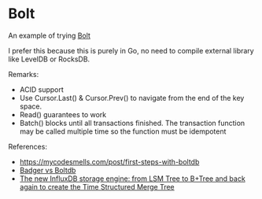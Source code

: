 # Bolt

An example of trying [Bolt](https://github.com/etcd-io/bbolt)

I prefer this because this is purely in Go, no need to compile external library like LevelDB or RocksDB.

Remarks:

 * ACID support
 * Use Cursor.Last() & Cursor.Prev() to navigate from the end of the key space.
 * Read() guarantees to work
 * Batch() blocks until all transactions finished. The transaction function may be called multiple time so the function must be idempotent

References:
 * https://mycodesmells.com/post/first-steps-with-boltdb
 * [Badger vs Boltdb](https://blog.dgraph.io/post/badger-lmdb-boltdb/)
 * [The new InfluxDB storage engine: from LSM Tree to B+Tree and back again to create the Time Structured Merge Tree](https://docs.influxdata.com/influxdb/v1.6/concepts/storage_engine/)
